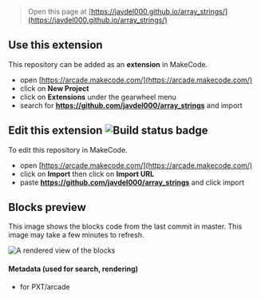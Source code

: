 > Open this page at [https://javdel000.github.io/array_strings/](https://javdel000.github.io/array_strings/)

## Use this extension

This repository can be added as an **extension** in MakeCode.

* open [https://arcade.makecode.com/](https://arcade.makecode.com/)
* click on **New Project**
* click on **Extensions** under the gearwheel menu
* search for **https://github.com/javdel000/array_strings** and import

## Edit this extension ![Build status badge](https://github.com/javdel000/array_strings/workflows/MakeCode/badge.svg)

To edit this repository in MakeCode.

* open [https://arcade.makecode.com/](https://arcade.makecode.com/)
* click on **Import** then click on **Import URL**
* paste **https://github.com/javdel000/array_strings** and click import

## Blocks preview

This image shows the blocks code from the last commit in master.
This image may take a few minutes to refresh.

![A rendered view of the blocks](https://github.com/javdel000/array_strings/raw/master/.github/makecode/blocks.png)

#### Metadata (used for search, rendering)

* for PXT/arcade
<script src="https://makecode.com/gh-pages-embed.js"></script><script>makeCodeRender("{{ site.makecode.home_url }}", "{{ site.github.owner_name }}/{{ site.github.repository_name }}");</script>
